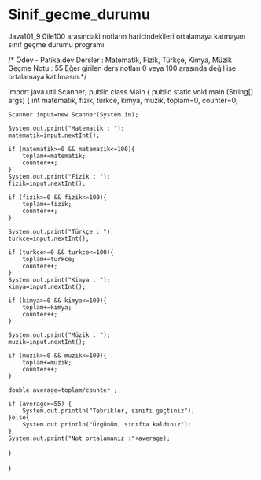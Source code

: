 # Sinif_gecme_durumu
Java101_9 0ile100 arasındaki notların haricindekileri ortalamaya katmayan sınıf geçme durumu programı

/* Ödev - Patika.dev
Dersler : Matematik, Fizik, Türkçe, Kimya, Müzik
Geçme Notu : 55
Eğer girilen ders notları 0 veya 100 arasında değil ise ortalamaya katılmasın.*/

import java.util.Scanner;
public class Main
{
    public static void main (String[] args) {
    int matematik, fizik, turkce, kimya, muzik, toplam=0, counter=0;
    
    Scanner input=new Scanner(System.in);
    
    System.out.print("Matematik : ");
    matematik=input.nextInt();
    
    if (matematik>=0 && matematik<=100){
        toplam+=matematik;
        counter++;
    }
    System.out.print("Fizik : ");
    fizik=input.nextInt();
    
    if (fizik>=0 && fizik<=100){
        toplam+=fizik;
        counter++;
    }
    
    System.out.print("Türkçe : ");
    turkce=input.nextInt();
    
    if (turkce>=0 && turkce<=100){
        toplam+=turkce;
        counter++;
    }
    System.out.print("Kimya : ");
    kimya=input.nextInt();
    
    if (kimya>=0 && kimya<=100){
        toplam+=kimya;
        counter++;
    }
    
    System.out.print("Müzik : ");
    muzik=input.nextInt();
    
    if (muzik>=0 && muzik<=100){
        toplam+=muzik;
        counter++;
    }
    
    double average=toplam/counter ;
    
    if (average>=55) {
        System.out.println("Tebrikler, sınıfı geçtiniz");
    }else{
        System.out.println("Üzgünüm, sınıfta kaldınız");
    }
    System.out.print("Not ortalamanız :"+average);
    
    
}
    
}
